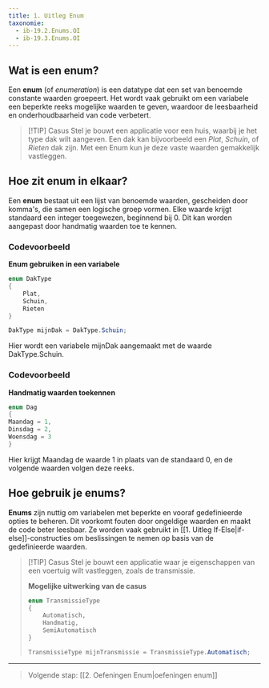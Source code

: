 ```yaml
---
title: 1. Uitleg Enum
taxonomie:
  - ib-19.2.Enums.OI
  - ib-19.3.Enums.OI
---
```


## Wat is een enum?
Een **enum** (of _enumeration_) is een datatype dat een set van benoemde constante waarden groepeert. Het wordt vaak gebruikt om een variabele een beperkte reeks mogelijke waarden te geven, waardoor de leesbaarheid en onderhoudbaarheid van code verbetert.

> [!TIP] Casus
> Stel je bouwt een applicatie voor een huis, waarbij je het type dak wilt aangeven. Een dak kan bijvoorbeeld een _Plat_, _Schuin_, of _Rieten_ dak zijn. Met een Enum kun je deze vaste waarden gemakkelijk vastleggen.

## Hoe zit enum in elkaar?
Een **enum** bestaat uit een lijst van benoemde waarden, gescheiden door komma's, die samen een logische groep vormen. Elke waarde krijgt standaard een integer toegewezen, beginnend bij 0. Dit kan worden aangepast door handmatig waarden toe te kennen.

### Codevoorbeeld
**Enum gebruiken in een variabele**
```C#
enum DakType 
{
    Plat,
    Schuin,
    Rieten
}

DakType mijnDak = DakType.Schuin;
```
Hier wordt een variabele mijnDak aangemaakt met de waarde DakType.Schuin.

### Codevoorbeeld
**Handmatig waarden toekennen**
```csharp
enum Dag 
{ 
Maandag = 1, 
Dinsdag = 2, 
Woensdag = 3 
}
```
Hier krijgt Maandag de waarde 1 in plaats van de standaard 0, en de volgende waarden volgen deze reeks.

## Hoe gebruik je enums?
**Enums** zijn nuttig om variabelen met beperkte en vooraf gedefinieerde opties te beheren. Dit voorkomt fouten door ongeldige waarden en maakt de code beter leesbaar. Ze worden vaak gebruikt in [[1. Uitleg If-Else|if-else]]-constructies om beslissingen te nemen op basis van de gedefinieerde waarden.

> [!TIP] Casus
> Stel je bouwt een applicatie waar je eigenschappen van een voertuig wilt vastleggen, zoals de transmissie.
> 
> **Mogelijke uitwerking van de casus**
> ```C#
> enum TransmissieType 
> {
>     Automatisch,
>     Handmatig,
>     SemiAutomatisch
> }
> 
> TransmissieType mijnTransmissie = TransmissieType.Automatisch;
> ```

---

> Volgende stap: [[2. Oefeningen Enum|oefeningen enum]]
